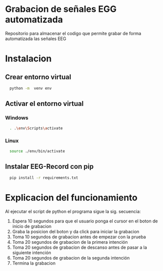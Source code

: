 
# Grabacion de señales EGG automatizada

Repositorio para almacenar el codigo que permite grabar de forma automatizada las señales EEG


# Instalacion

## Crear entorno virtual
```bash
  python -m  venv env
```

## Activar el entorno virtual
### Windows
```bash
  . .\env\Scripts\activate
```
### Linux
```bash
  source ./env/bin/activate
```

## Instalar EEG-Record con pip

```bash
  pip install -r requirements.txt
```

# Explicacion del funcionamiento

Al ejecutar el script de python el programa sigue la sig. secuencia:

1. Espera 10 segundos para que el usuario ponga el cursor en el boton de inicio de grabacion
2. Graba la posicion del boton y da click para iniciar la grabacion
3. Toma 10 segundos de grabacion antes de empezar con la prueba
4. Toma 20 segundos de grabacion de la primera intención
5. Toma 20 segundos de grabacion de descanso antes de pasar a la siguiente intención
6. Toma 20 segundos de grabacion de la segunda intención
7. Termina la grabacion

